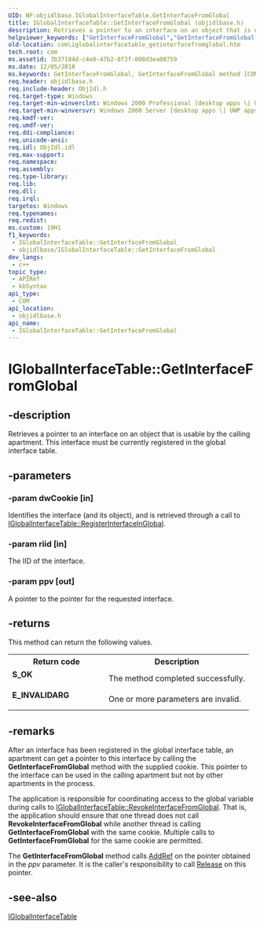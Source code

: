 ```yaml
---
UID: NF:objidlbase.IGlobalInterfaceTable.GetInterfaceFromGlobal
title: IGlobalInterfaceTable::GetInterfaceFromGlobal (objidlbase.h)
description: Retrieves a pointer to an interface on an object that is usable by the calling apartment. This interface must be currently registered in the global interface table.
helpviewer_keywords: ["GetInterfaceFromGlobal","GetInterfaceFromGlobal method [COM]","GetInterfaceFromGlobal method [COM]","IGlobalInterfaceTable interface","IGlobalInterfaceTable interface [COM]","GetInterfaceFromGlobal method","IGlobalInterfaceTable.GetInterfaceFromGlobal","IGlobalInterfaceTable::GetInterfaceFromGlobal","_com_iglobalinterfacetable_getinterfacefromglobal","com.iglobalinterfacetable_getinterfacefromglobal","objidlbase/IGlobalInterfaceTable::GetInterfaceFromGlobal"]
old-location: com\iglobalinterfacetable_getinterfacefromglobal.htm
tech.root: com
ms.assetid: 3b37184d-c4e8-47b2-8f3f-008d3ea00759
ms.date: 12/05/2018
ms.keywords: GetInterfaceFromGlobal, GetInterfaceFromGlobal method [COM], GetInterfaceFromGlobal method [COM],IGlobalInterfaceTable interface, IGlobalInterfaceTable interface [COM],GetInterfaceFromGlobal method, IGlobalInterfaceTable.GetInterfaceFromGlobal, IGlobalInterfaceTable::GetInterfaceFromGlobal, _com_iglobalinterfacetable_getinterfacefromglobal, com.iglobalinterfacetable_getinterfacefromglobal, objidlbase/IGlobalInterfaceTable::GetInterfaceFromGlobal
req.header: objidlbase.h
req.include-header: ObjIdl.h
req.target-type: Windows
req.target-min-winverclnt: Windows 2000 Professional [desktop apps \| UWP apps]
req.target-min-winversvr: Windows 2000 Server [desktop apps \| UWP apps]
req.kmdf-ver: 
req.umdf-ver: 
req.ddi-compliance: 
req.unicode-ansi: 
req.idl: ObjIdl.idl
req.max-support: 
req.namespace: 
req.assembly: 
req.type-library: 
req.lib: 
req.dll: 
req.irql: 
targetos: Windows
req.typenames: 
req.redist: 
ms.custom: 19H1
f1_keywords:
 - IGlobalInterfaceTable::GetInterfaceFromGlobal
 - objidlbase/IGlobalInterfaceTable::GetInterfaceFromGlobal
dev_langs:
 - c++
topic_type:
 - APIRef
 - kbSyntax
api_type:
 - COM
api_location:
 - objidlbase.h
api_name:
 - IGlobalInterfaceTable::GetInterfaceFromGlobal
---
```


# IGlobalInterfaceTable::GetInterfaceFromGlobal


## -description

Retrieves a pointer to an interface on an object that is usable by the calling apartment. This interface must be currently registered in the global interface table.

## -parameters

### -param dwCookie [in]

Identifies the interface (and its object), and is retrieved through a call to <a href="/windows/desktop/api/objidl/nf-objidl-iglobalinterfacetable-registerinterfaceinglobal">IGlobalInterfaceTable::RegisterInterfaceInGlobal</a>.

### -param riid [in]

The IID of the interface.

### -param ppv [out]

A pointer to the pointer for the requested interface.

## -returns

This method can return the following values.

<table>
<tr>
<th>Return code</th>
<th>Description</th>
</tr>
<tr>
<td width="40%">
<dl>
<dt><b>S_OK</b></dt>
</dl>
</td>
<td width="60%">
The method completed successfully.

</td>
</tr>
<tr>
<td width="40%">
<dl>
<dt><b>E_INVALIDARG</b></dt>
</dl>
</td>
<td width="60%">
One or more parameters are invalid.

</td>
</tr>
</table>

## -remarks

After an interface has been registered in the global interface table, an apartment can get a pointer to this interface by calling the <b>GetInterfaceFromGlobal</b> method with the supplied cookie. This pointer to the interface can be used in the calling apartment but not by other apartments in the process.

The application is responsible for coordinating access to the global variable during calls to <a href="/windows/desktop/api/objidl/nf-objidl-iglobalinterfacetable-revokeinterfacefromglobal">IGlobalInterfaceTable::RevokeInterfaceFromGlobal</a>. That is, the application should ensure that one thread does not call <b>RevokeInterfaceFromGlobal</b> while another thread is calling <b>GetInterfaceFromGlobal</b> with the same cookie. Multiple calls to <b>GetInterfaceFromGlobal</b> for the same cookie are permitted.

The <b>GetInterfaceFromGlobal</b> method calls <a href="/windows/desktop/api/unknwn/nf-unknwn-iunknown-addref">AddRef</a> on the pointer obtained in the <i>ppv</i> parameter. It is the caller's responsibility to call <a href="/windows/desktop/api/unknwn/nf-unknwn-iunknown-release">Release</a> on this pointer.

## -see-also

<a href="/windows/desktop/api/objidl/nn-objidl-iglobalinterfacetable">IGlobalInterfaceTable</a>

